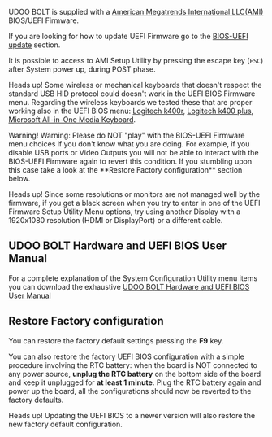 UDOO BOLT is supplied with a [American Megatrends International LLC(AMI)](https://ami.com/en/products/) BIOS/UEFI Firmware.

If you are looking for how to update UEFI Firmware go to the [BIOS-UEFI update](!/Advanced_Topics/BIOS-UEFI_update) section.

It is possible to access to AMI Setup Utility by pressing the escape key (`ESC`) after System power up, during POST phase.

<span class="label label-warning">Heads up!</span> Some wireless or mechanical keyboards that doesn't respect the standard USB HID protocol could doesn't work in the UEFI BIOS Firmware menu. Regarding the wireless keyboards we tested these that are proper working also in the UEFI BIOS menu: [Logitech k400r](http://www.logitech.com/en-us/product/wireless-touch-keyboard-k400r), [Logitech k400 plus](http://www.logitech.com/product/wireless-touch-keyboard-k400-plus), [Microsoft All-in-One Media Keyboard](https://www.microsoft.com/accessories/products/keyboards/all-in-one-media-keyboard/n9z-00013).

<div class="alert alert-danger" role="alert">
  <span class="glyphicon glyphicon-exclamation-sign" aria-hidden="true"></span>
  <span class="sr-only">Warning!</span>
  Warning: Please do NOT "play" with the BIOS-UEFI Firmware menu choices if you don't know what you are doing. For example, if you disable USB ports or Video Outputs you will not be able to interact with the BIOS-UEFI Firmware again to revert this condition. If you stumbling upon this case take a look at the **Restore Factory configuration** section below.
</div>

<span class="label label-warning">Heads up!</span> Since some resolutions or monitors are not managed well by the firmware, if you get a black screen when you try to enter in one of the UEFI Firmware Setup Utility Menu options, try using another Display with a 1920x1080 resolution (HDMI or DisplayPort) or a different cable.  

## UDOO BOLT Hardware and UEFI BIOS User Manual

For a complete explanation of the System Configuration Utility menu items you can download the exhaustive [UDOO BOLT Hardware and UEFI BIOS User Manual](http://download.udoo.org/files/UDOO_BOLT/Doc/UDOO_BOLT_MANUAL.pdf)

## Restore Factory configuration

You can restore the factory default settings pressing the **F9** key.

You can also restore the factory UEFI BIOS configuration with a simple procedure involving the RTC battery: when the board is NOT connected to any power source, **unplug the RTC battery** on the bottom side of the board and keep it unplugged for **at least 1 minute**. Plug the RTC battery again and power up the board, all the configurations should now be reverted to the factory defaults.

<span class="label label-warning">Heads up!</span> Updating the UEFI BIOS to a newer version will also restore the new factory default configuration.
